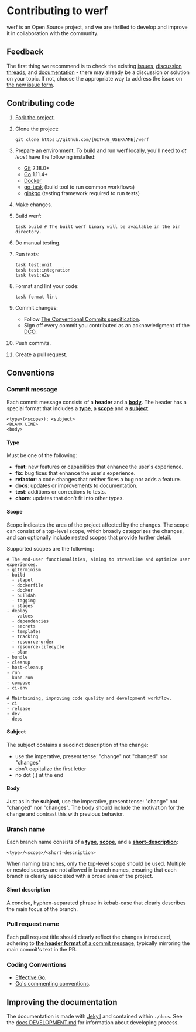 # Contributing to werf

werf is an Open Source project, and we are thrilled to develop and improve it in collaboration with the community.

## Feedback

The first thing we recommend is to check the existing [issues](https://github.com/werf/werf/issues), [discussion threads](https://github.com/werf/werf/discussions), and [documentation](https://werf.io/docs/v2/) - there may already be a discussion or solution on your topic. If not, choose the appropriate way to address the issue on [the new issue form](https://github.com/werf/werf/issues/new/choose).

## Contributing code

1. [Fork the project](https://github.com/werf/werf/fork).
2. Clone the project:
     
   ```shell
   git clone https://github.com/[GITHUB_USERNAME]/werf
   ```

3. Prepare an environment. To build and run werf locally, you'll need to _at least_ have the following installed:

   - [Git](https://git-scm.com/book/en/v2/Getting-Started-Installing-Git) 2.18.0+
   - [Go](https://golang.org/doc/install) 1.11.4+
   - [Docker](https://docs.docker.com/get-docker/)
   - [go-task](https://taskfile.dev/installation/) (build tool to run common workflows)
   - [ginkgo](https://onsi.github.io/ginkgo/#installing-ginkgo) (testing framework required to run tests)

4. Make changes.
5. Build werf:

   ```shell
   task build # The built werf binary will be available in the bin directory.
   ```
   
6. Do manual testing.
7. Run tests:

   ```shell
   task test:unit
   task test:integration
   task test:e2e
   ```
   
8. Format and lint your code: 

   ```shell
   task format lint
   ```
   
9. Commit changes:

   - Follow [The Conventional Commits specification](https://www.conventionalcommits.org/en/v1.0.0/).
   - Sign off every commit you contributed as an acknowledgment of the [DCO](https://developercertificate.org/).

10. Push commits.
11. Create a pull request.

## Conventions

### Commit message

Each commit message consists of a **header** and a [**body**](#body). The header has a special format that includes a [**type**](#type), a [**scope**](#scope) and a [**subject**](#subject):

```
<type>(<scope>): <subject>
<BLANK LINE>
<body>
```

#### Type

Must be one of the following:

* **feat**: new features or capabilities that enhance the user's experience.
* **fix**: bug fixes that enhance the user's experience.
* **refactor**: a code changes that neither fixes a bug nor adds a feature.
* **docs**: updates or improvements to documentation.
* **test**: additions or corrections to tests.
* **chore**: updates that don't fit into other types.

#### Scope

Scope indicates the area of the project affected by the changes. The scope can consist of a top-level scope, which broadly categorizes the changes, and can optionally include nested scopes that provide further detail.

Supported scopes are the following:

```
# The end-user functionalities, aiming to streamline and optimize user experiences.
- giterminism
- build
  - stapel
  - dockerfile
  - docker
  - buildah
  - tagging
  - stages
- deploy
  - values
  - dependencies
  - secrets
  - templates
  - tracking
  - resource-order
  - resource-lifecycle
  - plan
- bundle
- cleanup
- host-cleanup
- run
- kube-run
- compose
- ci-env

# Maintaining, improving code quality and development workflow. 
- ci
- release
- dev
- deps
```

#### Subject

The subject contains a succinct description of the change:

  - use the imperative, present tense: "change" not "changed" nor "changes"
  - don't capitalize the first letter
  - no dot (.) at the end

#### Body

Just as in the **subject**, use the imperative, present tense: "change" not "changed" nor "changes".
The body should include the motivation for the change and contrast this with previous behavior.

### Branch name

Each branch name consists of a [**type**](#type), [**scope**](#scope), and a [**short-description**](#short-description):

```
<type>/<scope>/<short-description>
```

When naming branches, only the top-level scope should be used. Multiple or nested scopes are not allowed in branch names, ensuring that each branch is clearly associated with a broad area of the project.

#### Short description

A concise, hyphen-separated phrase in kebab-case that clearly describes the main focus of the branch.

### Pull request name

Each pull request title should clearly reflect the changes introduced, adhering to [**the header format** of a commit message](#commit-message), typically mirroring the main commit's text in the PR.
    
### Coding Conventions

- [Effective Go](https://golang.org/doc/effective_go.html).
- [Go's commenting conventions](http://blog.golang.org/godoc-documenting-go-code).

## Improving the documentation

The documentation is made with [Jekyll](https://jekyllrb.com/) and contained within `./docs`. See the [docs DEVELOPMENT.md](./docs/DEVELOPMENT.md) for information about developing process.
